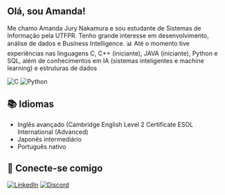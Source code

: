 
## Olá, sou Amanda!    
Me chamo Amanda Jury Nakamura e sou estudante de Sistemas de Informação pela UTFPR. Tenho grande interesse em desenvolvimento, análise de dados e Business Intelligence. 📊 
Até o momento tive experiências nas linguagens C, C++ (iniciante), JAVA (iniciante), Python e SQL, além de conhecimentos em IA (sistemas inteligentes e machine learning) e estruturas de dados

![C](https://img.shields.io/badge/C-000?style=for-the-badge&logo=c) 
![Python](https://img.shields.io/badge/Python-000?style=for-the-badge&logo=python)


## 📚 Idiomas
- Inglês avançado (Cambridge English Level 2 Certificate ESOL International (Advanced)
- Japonês intermediário
- Português nativo


## 📲 Conecte-se comigo
[![LinkedIn](https://img.shields.io/badge/LinkedIn-000?style=for-the-badge&logo=linkedin&logoColor=0E76A8)](https://www.linkedin.com/in/ajnkamura/) 
[![Discord](https://img.shields.io/badge/Discord-000?style=for-the-badge&logo=discord)](https://www.discord.com/in/aj_nkamura/)

